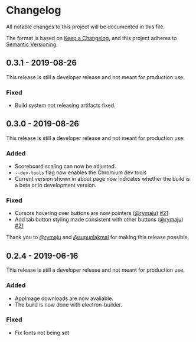 # Changelog
All notable changes to this project will be documented in this file.

The format is based on [Keep a Changelog](https://keepachangelog.com/en/1.0.0/),
and this project adheres to [Semantic Versioning](https://semver.org/spec/v2.0.0.html).

## 0.3.1 - 2019-08-26
This release is still a developer release and not meant for production use.

### Fixed
- Build system not releasing artifacts fixed.

## 0.3.0 - 2019-08-26
This release is still a developer release and not meant for production use.

### Added
- Scoreboard scaling can now be adjusted.
- `--dev-tools` flag now enables the Chromium dev tools
- Current version shown in about page now indicates whether the build is a beta or in development version.


### Fixed
- Cursors hovering over buttons are now pointers ([@rymaju](https://github.com/rymaju)) [#21](https://github.com/gary-kim/open-ias-scoreboard/pull/21)
- Add tab button styling made consistent with other buttons ([@rymaju](https://github.com/rymaju)) [#21](https://github.com/gary-kim/open-ias-scoreboard/pull/22)


Thank you to [@rymaju](https://github.com/rymaju) and [@supunlakmal](https://github.com/supunlakmal) for making this release possible.

## 0.2.4 - 2019-06-16
This release is still a developer release and not meant for production use.

### Added
- AppImage downloads are now avaliable.
- The build is now done with electron-builder.

### Fixed
- Fix fonts not being set
